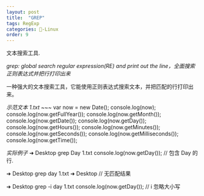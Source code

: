```yaml
---
layout: post
title:  "GREP"
tags: RegExp
categories: -Linux
order: 9
---
```

文本搜索工具. 


*grep: global search regular expression(RE) and print out the line，全面搜索正则表达式并把行打印出来*

一种强大的文本搜索工具，它能使用正则表达式搜索文本，并把匹配的行打印出来。







*示范文本 1.txt*
\~\~\~
var now = new Date();
console.log(now);
console.log(now.getFullYear());
console.log(now.getMonth());
console.log(now.getDate());
console.log(now.getDay());
console.log(now.getHours());
console.log(now.getMinutes());
console.log(now.getSeconds());
console.log(now.getMilliseconds());
console.log(now.getTime());


*实际例子*
➜  Desktop grep Day 1.txt
console.log(now.getDay());
// 包含 Day 的行.

➜  Desktop grep day 1.txt
➜  Desktop
// 无匹配结果


➜  Desktop grep -i day 1.txt
console.log(now.getDay());
// i 忽略大小写